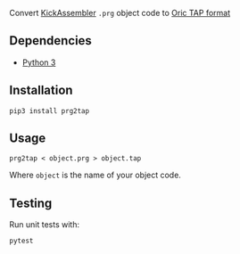 Convert [KickAssembler](http://theweb.dk/KickAssembler/Main.html#frontpage) `.prg` object code to [Oric TAP format](http://wiki.defence-force.org/doku.php?id=oric:hardware:tape_encoding) 

## Dependencies

* [Python 3](https://www.python.org/download/releases/3.0/)

## Installation

`pip3 install prg2tap`

## Usage

`prg2tap < object.prg > object.tap`

Where `object` is the name of your object code.

## Testing

Run unit tests with:

`pytest`
